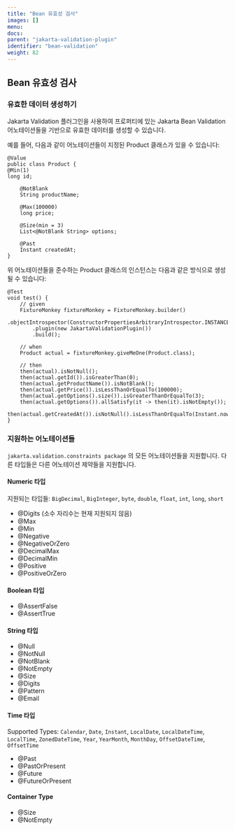 ```yaml
---
title: "Bean 유효성 검사"
images: []
menu:
docs:
parent: "jakarta-validation-plugin"
identifier: "bean-validation"
weight: 82
---
```


## Bean 유효성 검사
### 유효한 데이터 생성하기

Jakarta Validation 플러그인을 사용하여 프로퍼티에 있는 Jakarta Bean Validation 어노테이션들을 기반으로 유효한 데이터를 생성할 수 있습니다.

예를 들어, 다음과 같이 어노테이션들이 지정된 Product 클래스가 있을 수 있습니다:
```
@Value
public class Product {
@Min(1)
long id;

    @NotBlank
    String productName;

    @Max(100000)
    long price;

    @Size(min = 3)
    List<@NotBlank String> options;

    @Past
    Instant createdAt;
}
```
위 어노테이션들을 준수하는 Product 클래스의 인스턴스는 다음과 같은 방식으로 생성될 수 있습니다:
```
@Test
void test() {
    // given
    FixtureMonkey fixtureMonkey = FixtureMonkey.builder()
        .objectIntrospector(ConstructorPropertiesArbitraryIntrospector.INSTANCE)
        .plugin(new JakartaValidationPlugin())
        .build();

    // when
    Product actual = fixtureMonkey.giveMeOne(Product.class);

    // then
    then(actual).isNotNull();
    then(actual.getId()).isGreaterThan(0);
    then(actual.getProductName()).isNotBlank();
    then(actual.getPrice()).isLessThanOrEqualTo(100000);
    then(actual.getOptions().size()).isGreaterThanOrEqualTo(3);
    then(actual.getOptions()).allSatisfy(it -> then(it).isNotEmpty());
    then(actual.getCreatedAt()).isNotNull().isLessThanOrEqualTo(Instant.now());
}
```
### 지원하는 어노테이션들
```jakarta.validation.constraints package``` 의 모든 어노테이션들을 지원합니다. 
다른 타입들은 다른 어노테이션 제약들을 지원합니다.

#### Numeric 타입
지원되는 타입들: `BigDecimal`, `BigInteger`, `byte`, `double`, `float`, `int`, `long`, `short`

- @Digits (소수 자리수는 현재 지원되지 않음)
- @Max
- @Min
- @Negative
- @NegativeOrZero
- @DecimalMax
- @DecimalMin
- @Positive
- @PositiveOrZero

#### Boolean 타입
- @AssertFalse
- @AssertTrue

#### String 타입
- @Null
- @NotNull
- @NotBlank
- @NotEmpty
- @Size
- @Digits
- @Pattern
- @Email

#### Time 타입
Supported Types: `Calendar`, `Date`, `Instant`, `LocalDate`, `LocalDateTime`, `LocalTime`, `ZonedDateTime`, `Year`, `YearMonth`, `MonthDay`, `OffsetDateTime`, `OffsetTime`

- @Past
- @PastOrPresent
- @Future
- @FutureOrPresent

#### Container Type
- @Size
- @NotEmpty
